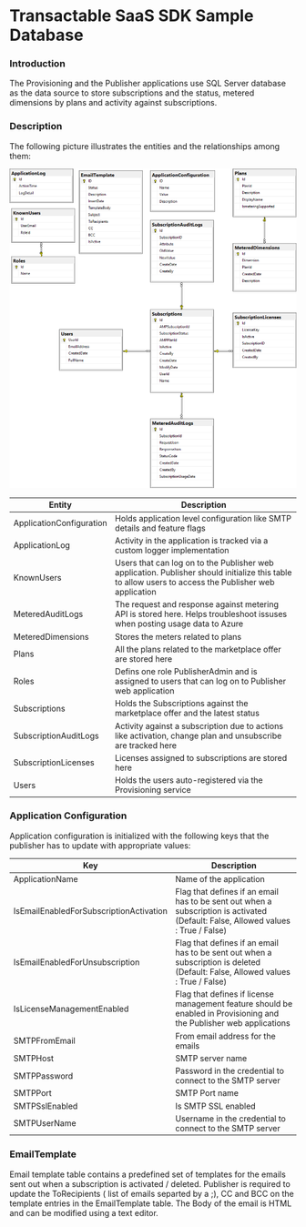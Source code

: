 # Transactable SaaS SDK Sample Database

### Introduction

The Provisioning and the Publisher applications use SQL Server database as the data source to store subscriptions and the status, metered dimensions by plans and activity against subscriptions.


### Description 

The following picture illustrates the entities and the relationships among them:

![Entities and relationships](../../docs/images/amp-saas-db.png) 

| Entity | Description |
| --- | --- |  
| ApplicationConfiguration | Holds application level configuration like SMTP details and feature flags |
| ApplicationLog  | Activity in the application is tracked via a custom logger implementation |
| KnownUsers | Users that can log on to the Publisher web application. Publisher should initialize this table to allow users to access the Publisher web application |
| MeteredAuditLogs | The request and response against metering API is stored here. Helps troubleshoot issuses when posting usage data to Azure |
| MeteredDimensions  | Stores the meters related to plans |
| Plans  | All the plans related to the marketplace offer are stored here|
| Roles | Defins one role PublisherAdmin and is assigned to users that can log on to Publisher web application|
| Subscriptions  | Holds the Subscriptions against the marketplace offer and the latest status |
| SubscriptionAuditLogs  | Activity against a subscription due to actions like activation, change plan and unsubscribe are tracked here|
| SubscriptionLicenses | Licenses assigned to subscriptions are stored here |
| Users | Holds the users auto-registered via the Provisioning service |

### Application Configuration

Application configuration is initialized with the following keys that the publisher has to update with appropriate values:

| Key | Description|
| --- | -- |
| ApplicationName | Name of the application |
| IsEmailEnabledForSubscriptionActivation | Flag that defines if an email has to be sent out when a subscription is activated (Default: False, Allowed values : True / False)|
| IsEmailEnabledForUnsubscription | Flag that defines if an email has to be sent out when a subscription is deleted (Default: False, Allowed values : True / False)|
| IsLicenseManagementEnabled | Flag that defines if license management feature should be enabled in Provisioning and the Publisher web applications |
| SMTPFromEmail | From email address for the emails |
| SMTPHost | SMTP server name |
| SMTPPassword | Password in the credential to connect to the SMTP server |
| SMTPPort | SMTP Port name |
| SMTPSslEnabled | Is SMTP SSL enabled |
| SMTPUserName | Username in the credential to connect to the SMTP server |

### EmailTemplate

Email template table contains a predefined set of templates for the emails sent out when a subscription is activated / deleted.
Publisher is required to update the ToRecipients ( list of emails separted by a ;), CC and BCC on the template entries in the EmailTemplate table.
The Body of the email is HTML and can be modified using a text editor.
